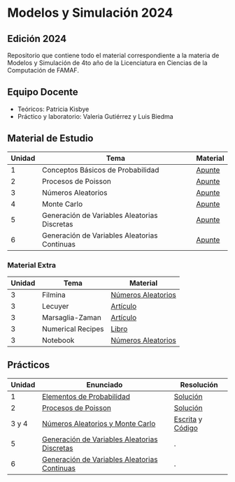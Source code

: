 # Modelos y Simulación 2024

## Edición 2024

Repositorio que contiene todo el material correspondiente a la materia de Modelos y Simulación de 4to año de la Licenciatura en Ciencias de la Computación de FAMAF.


## Equipo Docente

- Teóricos: Patricia Kisbye
- Práctico y laboratorio: Valeria Gutiérrez y Luis Biedma

## Material de Estudio

| Unidad | Tema | Material |
|--------|------|----------|
| 1 | Conceptos Básicos de Probabilidad | [Apunte](/clases/teorico/01_conceptos_basicos_probabilidad.pdf) |
| 2 | Procesos de Poisson | [Apunte](/clases/teorico/02_procesos_de_poisson.pdf) |
| 3 | Números Aleatorios | [Apunte](/clases/teorico/03_numeros_aleatorios.pdf) |
| 4 | Monte Carlo | [Apunte](/clases/teorico/04_monte_carlo.pdf) |
| 5 | Generación de Variables Aleatorias Discretas | [Apunte](/clases/teorico/05_generacion_variables_aleatorias_discretas.pdf) |
| 6 | Generación de Variables Aleatorias Continuas | [Apunte](/clases/teorico/06_generacion_variables_aleatorias_continuas.pdf) |

### Material Extra

| Unidad | Tema | Material |
|------|----------|----------|
| 3 | Filmina | [Números Aleatorios](/clases/material_extra/03.01_numeros_aleatorios_filmina.pdf) |
| 3 | Lecuyer | [Artículo](/clases/material_extra/03.02_lecuyer.pdf) |
| 3 | Marsaglia-Zaman | [Artículo](/clases/material_extra/03.03_marsaglia-zaman.pdf) |
| 3 | Numerical Recipes | [Libro](/clases/material_extra/03.04_numerical_recipes.pdf) |
| 3 | Notebook | [Números Aleatorios](/clases/notebooks/03.05_numeros_aleatorios.ipynb) |

## Prácticos

| Unidad | Enunciado | Resolución |
|--------|-----------|------------|
| 1 | [Elementos de Probabilidad](/practicos/enunciados/01_guia_elementos_de_probabilidad.pdf) | [Solución](/practicos/soluciones/01_guia_soluciones.pdf) |
| 2 | [Procesos de Poisson](/practicos/enunciados/02_guia_procesos_de_poisson.pdf) | [Solución](/practicos/soluciones/02_guia_soluciones.pdf) |
| 3 y 4 | [Números Aleatorios y Monte Carlo](/practicos/enunciados/03_guia_numeros_aleatorios_y_monte_carlo.pdf) | [Escrita](./practicos/soluciones/03_guia_soluciones.pdf) y [Código](./practicos/soluciones/03_guia_soluciones.ipynb) |
| 5 | [Generación de Variables Aleatorias Discretas](/practicos/enunciados/04_guia_generacion_variables_aleatorias_discretas.pdf) | . |
| 6 | [Generación de Variables Aleatorias Continuas](/practicos/enunciados/05_guia_generacion_variables_aleatorias_continuas.pdf) | . |